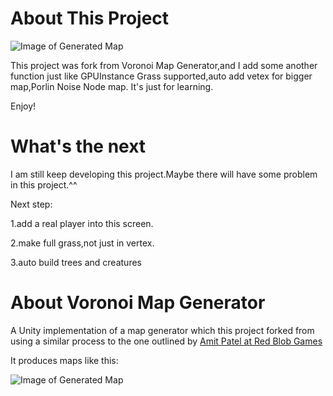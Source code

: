 # About This Project
![Image of Generated Map](https://github.com/D5-Howard/map-generator-unity/blob/master/Readme/demo.gif)

This project was fork from Voronoi Map Generator,and I add some another function just like GPUInstance Grass supported,auto add vetex for bigger map,Porlin Noise Node map. It's just for learning.

Enjoy!

# What's the next
I am still keep developing this project.Maybe there will have some problem in this project.^^

Next step:

1.add a real player into this screen.

2.make full grass,not just in vertex.

3.auto build trees and creatures

# About Voronoi Map Generator
A Unity implementation of a map generator which this project forked from using a similar process to the
one outlined by [Amit Patel at Red Blob Games](http://www-cs-students.stanford.edu/~amitp/game-programming/polygon-map-generation/)

It produces maps like this:

![Image of Generated Map](https://github.com/D5-Howard/map-generator-unity/blob/master/Readme/sample.gif)

